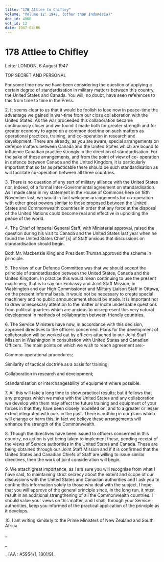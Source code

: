 ```yaml
---
title: "178 Attlee to Chifley"
volume: "Volume 12: 1947, (other than Indonesia)"
doc_id: 4860
vol_id: 12
date: 1947-08-06
---
```


# 178 Attlee to Chifley

Letter LONDON, 6 August 1947

TOP SECRET AND PERSONAL

For some time now we have been considering the question of applying a certain degree of standardisation in military matters between this country, the United States and Canada. You will, no doubt, have seen references to this from time to time in the Press.

2\. It seems clear to us that it would be foolish to lose now in peace-time the advantage we gained in war-time from our close collaboration with the United States. As the war proceeded this collaboration became continuously closer and we found it made both for greater strength and for greater economy to agree on a common doctrine on such matters as operational practices, training, and co-operation in research and development. There are already, as you are aware, special arrangements on defence matters between Canada and the United States which are bound to influence Canadian practice strongly in the direction of standardisation. For the sake of these arrangements, and from the point of view of co- operation in defence between Canada and the United Kingdom, it is particularly important that so far as practicable there should be such standardisation as will facilitate co-operation between all three countries.

3\. There is no question of any sort of military alliance with the United States nor, indeed, of a formal inter-Governmental agreement on standardisation. As I made clear in my statement in the House of Commons here on 18th November last, we would in fact welcome arrangements for co-operation with other great powers similar to those proposed between the United States and Commonwealth countries in order that any force at the disposal of the United Nations could become real and effective in upholding the peace of the world.

4\. The Chief of Imperial General Staff, with Ministerial approval, raised the question during his visit to Canada and the United States last year when he found the United States Chief [s] of Staff anxious that discussions on standardisation should begin.

Both Mr. Mackenzie King and President Truman approved the scheme in principle.

5\. The view of our Defence Committee was that we should accept the principle of standardisation between the United States, Canada and the United Kingdom. In practice this would mean continuing to use the present machinery, that is to say our Embassy and Joint Staff Mission, in Washington and our High Commissioner and Military Liaison Staff in Ottawa, on the present informal basis. It would not be necessary to create special machinery and no public announcement should be made. It is important not to draw unnecessary attention to the matter or incite undesirable questions from political quarters which are anxious to misrepresent this very natural development in methods of collaboration between friendly countries.

6\. The Service Ministers have now, in accordance with this decision, approved directives to the officers concerned. Plans for the development of collaboration will be worked out by officers attached to our Joint Staff Mission in Washington in consultation with United States and Canadian Officers. The main points on which we wish to reach agreement are:-

Common operational procedures;

Similarity of tactical doctrine as a basis for training;

Collaboration in research and development;

Standardisation or interchangeability of equipment where possible.

7\. All this will take a long time to show practical results; but it follows that any progress which we make with the United States and any collaboration we develop with them may affect the future training and equipment of your forces in that they have been closely modelled on, and to a greater or lesser extent integrated with ours in the past. There is nothing in our plans which will change or harm this; in fact we believe these arrangements will enhance the strength of the Commonwealth.

8\. Though the directives have been issued to officers concerned in this country, no action is yet being taken to implement these, pending receipt of the views of Service authorities in the United States and Canada. These are being obtained through our Joint Staff Mission and if it is confirmed that the United States and Canadian Chiefs of Staff are willing to issue similar directives, then the work of joint consideration will begin.

9\. We attach great importance, as I am sure you will recognise from what I have said, to maintaining strict secrecy about the extent and scope of our discussions with the United States and Canadian authorities and I ask you to confine this information solely to those who deal with the subject. I hope that you will approve of the general principle since, in the long run, it must result in an additional strengthening of all the Commonwealth countries. I should value your views on this matter, and I shall, through your Service authorities, keep you informed of the practical application of the principle as it develops.

10\. I am writing similarly to the Prime Ministers of New Zealand and South Africa.

_

_

_ [AA : A5954/1, 1801/9]_
